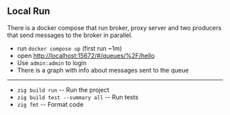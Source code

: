 ## Local Run
There is a docker compose that run broker, proxy server and two producers that send messages to the broker in parallel.
- run `docker compose up` (first run ~1m)
- open [http://localhost:15672/#/queues/%2F/hello](http://localhost:15672/#/queues/%2F/hello)
- Use `admin:admin` to login
- There is a graph with info about messages sent to the queue
___
- `zig build run` -- Run the project
- `zig build test --summary all` -- Run tests
- `zig fmt` -- Format code
